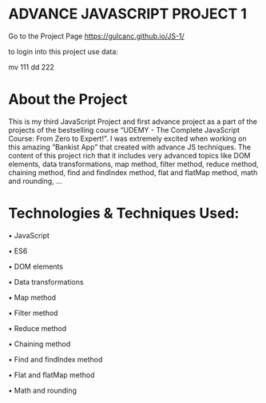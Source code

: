 # ADVANCE JAVASCRIPT PROJECT 1
Go to the Project Page
https://gulcanc.github.io/JS-1/

to login into this project use data:

mv 111 dd 222

# About the Project
This is my third JavaScript Project and first advance project as a part of the projects of the bestselling course “UDEMY - The Complete JavaScript Course: From Zero to Expert!”. I was extremely excited when working on this amazing “Bankist App” that created with advance JS techniques. The content of this project rich that it includes very advanced topics like DOM elements, data transformations, map method, filter method, reduce method, chaining method, find and findIndex method, flat and flatMap method, math and rounding, …

# Technologies & Techniques Used:
• JavaScript

• ES6

• DOM elements

• Data transformations

• Map method

• Filter method

• Reduce method

• Chaining method

• Find and findIndex method

• Flat and flatMap method

• Math and rounding
